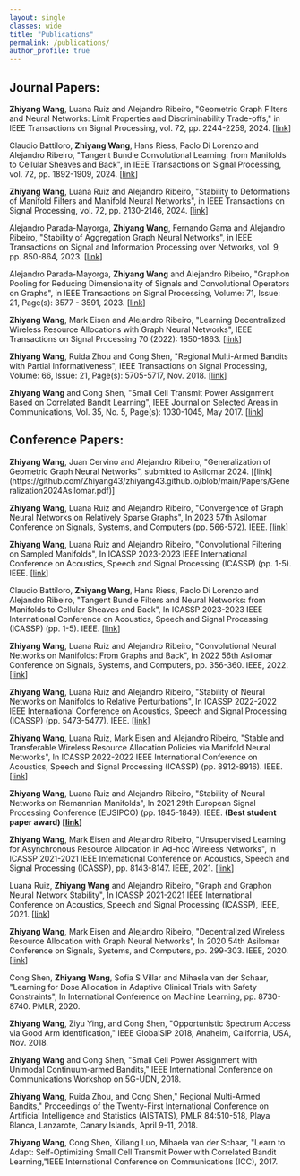 ```yaml
---
layout: single
classes: wide
title: "Publications"
permalink: /publications/
author_profile: true
---
```


<h2>Journal Papers:</h2>

<b>Zhiyang Wang</b>, Luana Ruiz and  Alejandro Ribeiro, "Geometric Graph Filters and Neural Networks: Limit Properties and Discriminability Trade-offs," in IEEE Transactions on Signal Processing, vol. 72, pp. 2244-2259, 2024. [[link](https://ieeexplore.ieee.org/document/10508628)] <br>

Claudio Battiloro, <b>Zhiyang Wang</b>, Hans Riess, Paolo Di Lorenzo and Alejandro Ribeiro, "Tangent Bundle Convolutional Learning: from Manifolds to Cellular Sheaves and Back", in IEEE Transactions on Signal Processing, vol. 72, pp. 1892-1909, 2024. [[link](https://ieeexplore.ieee.org/abstract/document/10476636)] <br>

<b>Zhiyang Wang</b>, Luana Ruiz and  Alejandro Ribeiro, "Stability to Deformations of Manifold Filters and Manifold Neural Networks", in IEEE Transactions on Signal Processing, vol. 72, pp. 2130-2146, 2024. [[link](https://ieeexplore.ieee.org/document/10474483?source=authoralert)] <br>

Alejandro Parada-Mayorga, <b>Zhiyang Wang</b>, Fernando Gama and  Alejandro Ribeiro, "Stability of Aggregation Graph Neural Networks", in IEEE Transactions on Signal and Information Processing over Networks, vol. 9, pp. 850-864, 2023. [[link](https://ieeexplore.ieee.org/abstract/document/10354426)] <br>

Alejandro Parada-Mayorga, <b>Zhiyang Wang</b> and  Alejandro Ribeiro, "Graphon Pooling for Reducing Dimensionality of Signals and Convolutional Operators on Graphs", in IEEE Transactions on Signal Processing, Volume: 71, Issue: 21, Page(s): 3577 - 3591, 2023. [[link](https://ieeexplore.ieee.org/stamp/stamp.jsp?arnumber=10261234)] <br>

<b>Zhiyang Wang</b>, Mark Eisen and  Alejandro Ribeiro, "Learning Decentralized Wireless Resource Allocations with Graph Neural Networks", IEEE Transactions on Signal Processing 70 (2022): 1850-1863. [[link](https://ieeexplore.ieee.org/document/9745318)]<br>

<b>Zhiyang Wang</b>, Ruida Zhou and Cong Shen, "Regional Multi-Armed Bandits with Partial Informativeness", IEEE Transactions on Signal Processing, Volume: 66, Issue: 21, Page(s): 5705-5717, Nov. 2018. [[link](https://ieeexplore.ieee.org/document/8466607)]<br>

<b>Zhiyang Wang</b> and Cong Shen, "Small Cell Transmit Power Assignment Based on Correlated Bandit Learning", IEEE Journal on Selected Areas in Communications, Vol. 35, No. 5, Page(s): 1030-1045, May 2017. [[link](https://ieeexplore.ieee.org/abstract/document/7874140?casa_token=Wo2pqSCbVagAAAAA:4Pa8qotsfSlmjYxAj10Jgihj-TliHr-puFqExXzQ2zqqWtNFrhMdgepBG5C_2EoAGjCA-JpZ9TU)]


<h2>Conference Papers:</h2>
<b>Zhiyang Wang</b>, Juan Cervino and Alejandro Ribeiro, "Generalization of Geometric Graph Neural Networks", submitted to Asilomar 2024. [[link](https://github.com/Zhiyang43/zhiyang43.github.io/blob/main/Papers/Generalization2024Asilomar.pdf)]<br>

<b>Zhiyang Wang</b>, Luana Ruiz and Alejandro Ribeiro, "Convergence of Graph Neural Networks on Relatively Sparse Graphs", In 2023 57th Asilomar Conference on Signals, Systems, and Computers (pp. 566-572). IEEE.  [[link](https://ieeexplore.ieee.org/abstract/document/10476997)]<br>

<b>Zhiyang Wang</b>, Luana Ruiz and Alejandro Ribeiro, "Convolutional Filtering on Sampled Manifolds", In ICASSP 2023-2023 IEEE International Conference on Acoustics, Speech and Signal Processing (ICASSP) (pp. 1-5). IEEE.  [[link](https://ieeexplore.ieee.org/abstract/document/10097267)]<br>


Claudio Battiloro, <b>Zhiyang Wang</b>, Hans Riess, Paolo Di Lorenzo and Alejandro Ribeiro, "Tangent Bundle Filters and Neural Networks:  from Manifolds to Cellular Sheaves and Back", In ICASSP 2023-2023 IEEE International Conference on Acoustics, Speech and Signal Processing (ICASSP) (pp. 1-5). IEEE.  [[link](https://ieeexplore.ieee.org/abstract/document/10096934)]<br>

<b>Zhiyang Wang</b>, Luana Ruiz and Alejandro Ribeiro, "Convolutional Neural Networks on Manifolds: From Graphs and Back", In 2022 56th Asilomar Conference on Signals, Systems, and Computers, pp. 356-360. IEEE, 2022.  [[link](https://ieeexplore.ieee.org/abstract/document/10051964)]<br>


<b>Zhiyang Wang</b>, Luana Ruiz and Alejandro Ribeiro, "Stability of Neural Networks on Manifolds to Relative Perturbations", In ICASSP 2022-2022 IEEE International Conference on Acoustics, Speech and Signal Processing (ICASSP) (pp. 5473-5477). IEEE.  [[link](https://ieeexplore.ieee.org/stamp/stamp.jsp?arnumber=9747865)]<br> 


<b>Zhiyang Wang</b>, Luana Ruiz, Mark Eisen and Alejandro Ribeiro, "Stable and Transferable Wireless Resource Allocation Policies via Manifold Neural Networks", In ICASSP 2022-2022 IEEE International Conference on Acoustics, Speech and Signal Processing (ICASSP) (pp. 8912-8916). IEEE.  [[link](https://ieeexplore.ieee.org/abstract/document/9746313)]<br>

<b>Zhiyang Wang</b>, Luana Ruiz and Alejandro Ribeiro, "Stability of Neural Networks on Riemannian Manifolds", In 2021 29th European Signal Processing Conference (EUSIPCO) (pp. 1845-1849). IEEE. <b>(Best student paper award) [[link](https://ieeexplore.ieee.org/abstract/document/9616024)]</b>

<b>Zhiyang Wang</b>, Mark Eisen and  Alejandro Ribeiro, "Unsupervised Learning for Asynchronous Resource Allocation in Ad-hoc Wireless Networks", In ICASSP 2021-2021 IEEE International Conference on Acoustics, Speech and Signal Processing (ICASSP), pp. 8143-8147. IEEE, 2021. [[link](https://ieeexplore.ieee.org/abstract/document/9414181)]<br>

Luana Ruiz, <b>Zhiyang Wang</b> and Alejandro Ribeiro, "Graph and Graphon Neural Network Stability", In ICASSP 2021-2021 IEEE International Conference on Acoustics, Speech and Signal Processing (ICASSP), IEEE, 2021. [[link](https://ieeexplore.ieee.org/stamp/stamp.jsp?arnumber=9414838)]<br>

<b>Zhiyang Wang</b>, Mark Eisen and  Alejandro Ribeiro, "Decentralized Wireless Resource Allocation with Graph Neural Networks", In 2020 54th Asilomar Conference on Signals, Systems, and Computers, pp. 299-303. IEEE, 2020. [[link](https://ieeexplore.ieee.org/document/9443326)]<br>

Cong Shen, <b>Zhiyang Wang</b>, Sofia S Villar and Mihaela van der Schaar, "Learning for Dose Allocation in Adaptive Clinical Trials with Safety Constraints", In International Conference on Machine Learning, pp. 8730-8740. PMLR, 2020.<br>

<b>Zhiyang Wang</b>, Ziyu Ying, and Cong Shen, "Opportunistic Spectrum Access via Good Arm Identification," IEEE GlobalSIP 2018, Anaheim, California, USA, Nov. 2018.<br>

<b>Zhiyang Wang</b> and Cong Shen, "Small Cell Power Assignment with Unimodal Continuum-armed Bandits," IEEE International Conference on Communications Workshop on 5G-UDN, 2018.<br>

<b>Zhiyang Wang</b>, Ruida Zhou, and Cong Shen," Regional Multi-Armed Bandits," Proceedings of the Twenty-First International Conference on Artificial Intelligence and Statistics (AISTATS), PMLR 84:510-518, Playa Blanca, Lanzarote, Canary Islands, April 9-11, 2018.<br>

<b>Zhiyang Wang</b>, Cong Shen, Xiliang Luo, Mihaela van der Schaar, "Learn to Adapt: Self-Optimizing Small Cell Transmit Power with Correlated Bandit Learning,"IEEE International Conference on Communications (ICC), 2017.<br>


